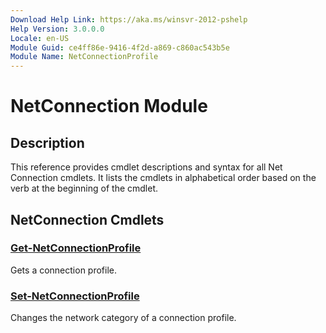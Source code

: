 ```yaml
---
Download Help Link: https://aka.ms/winsvr-2012-pshelp
Help Version: 3.0.0.0
Locale: en-US
Module Guid: ce4ff86e-9416-4f2d-a869-c860ac543b5e
Module Name: NetConnectionProfile
---
```


# NetConnection Module
## Description
This reference provides cmdlet descriptions and syntax for all Net Connection cmdlets. It lists the cmdlets in alphabetical order based on the verb at the beginning of the cmdlet.

## NetConnection Cmdlets
### [Get-NetConnectionProfile](./Get-NetConnectionProfile.md)
Gets a connection profile.

### [Set-NetConnectionProfile](./Set-NetConnectionProfile.md)
Changes the network category of a connection profile.

